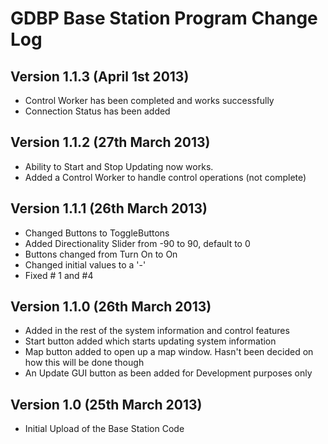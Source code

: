 GDBP Base Station Program Change Log
====================================

Version 1.1.3 (April 1st 2013)
------------------------------

- Control Worker has been completed and works successfully
- Connection Status has been added

Version 1.1.2 (27th March 2013)
-------------------------------

- Ability to Start and Stop Updating now works.
- Added a Control Worker to handle control operations (not complete)

Version 1.1.1 (26th March 2013)
-----------------------------

- Changed Buttons to ToggleButtons
- Added Directionality Slider from -90 to 90, default to 0
- Buttons changed from Turn On to On
- Changed initial values to a '-'
- Fixed # 1 and #4


Version 1.1.0 (26th March 2013)
-----------------------------

- Added in the rest of the system information and control features
- Start button added which starts updating system information
- Map button added to open up a map window. Hasn't been decided on how this will be done though
- An Update GUI button as been added for Development purposes only



Version 1.0 (25th March 2013)
-----------------------------

- Initial Upload of the Base Station Code


